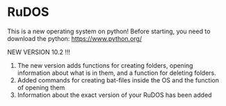 # RuDOS
This is a new operating system on python!
Before starting, you need to download the python:
https://www.python.org/


NEW VERSION 10.2 !!!
1. The new version adds functions for creating folders, opening information about what is in them, and a function for deleting folders.
2. Added commands for creating bat-files inside the OS and the function of opening them
3. Information about the exact version of your RuDOS has been added
